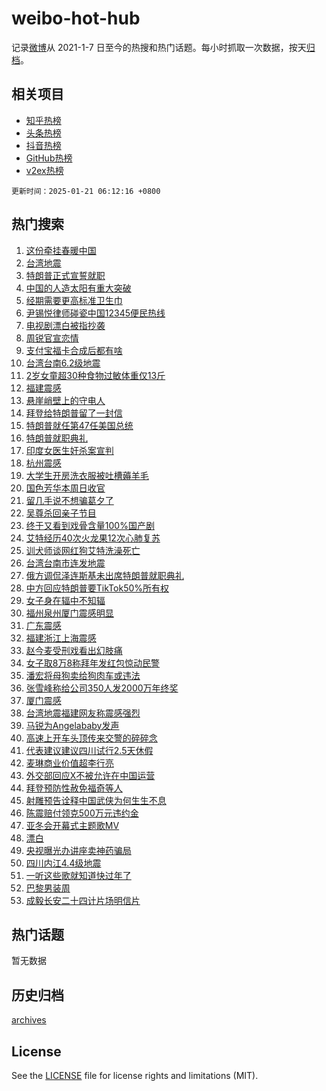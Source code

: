 # weibo-hot-hub

记录[微博](https://www.weibo.com)从 2021-1-7 日至今的热搜和热门话题。每小时抓取一次数据，按天[归档](archives)。

## 相关项目

- [知乎热榜](https://github.com/lonnyzhang423/zhihu-hot-hub)
- [头条热榜](https://github.com/lonnyzhang423/toutiao-hot-hub)
- [抖音热榜](https://github.com/lonnyzhang423/douyin-hot-hub)
- [GitHub热榜](https://github.com/lonnyzhang423/github-hot-hub)
- [v2ex热榜](https://github.com/lonnyzhang423/v2ex-hot-hub)


`更新时间：2025-01-21 06:12:16 +0800`

## 热门搜索

1. [这份牵挂春暖中国](https://m.weibo.cn/search?containerid=100103type%3D1%26t%3D10%26q%3D%23%E8%BF%99%E4%BB%BD%E7%89%B5%E6%8C%82%E6%98%A5%E6%9A%96%E4%B8%AD%E5%9B%BD%23&stream_entry_id=51&isnewpage=1&extparam=seat%3D1%26q%3D%2523%25E8%25BF%2599%25E4%25BB%25BD%25E7%2589%25B5%25E6%258C%2582%25E6%2598%25A5%25E6%259A%2596%25E4%25B8%25AD%25E5%259B%25BD%2523%26cate%3D10103%26pos%3D0%26filter_type%3Drealtimehot%26stream_entry_id%3D51%26c_type%3D51%26dgr%3D0%26display_time%3D1737411135%26pre_seqid%3D17374111353020117446777)
1. [台湾地震](https://m.weibo.cn/search?containerid=100103type%3D1%26t%3D10%26q%3D%E5%8F%B0%E6%B9%BE%E5%9C%B0%E9%9C%87&stream_entry_id=31&isnewpage=1&extparam=seat%3D1%26cate%3D5001%26lcate%3D5001%26stream_entry_id%3D31%26flag%3D2%26q%3D%25E5%258F%25B0%25E6%25B9%25BE%25E5%259C%25B0%25E9%259C%2587%26dgr%3D0%26pos%3D0%26filter_type%3Drealtimehot%26realpos%3D1%26c_type%3D31%26band_rank%3D1%26display_time%3D1737411135%26pre_seqid%3D17374111353020117446777)
1. [特朗普正式宣誓就职](https://m.weibo.cn/search?containerid=100103type%3D1%26t%3D10%26q%3D%23%E7%89%B9%E6%9C%97%E6%99%AE%E6%AD%A3%E5%BC%8F%E5%AE%A3%E8%AA%93%E5%B0%B1%E8%81%8C%23&stream_entry_id=31&isnewpage=1&extparam=seat%3D1%26cate%3D5001%26lcate%3D5001%26stream_entry_id%3D31%26flag%3D0%26q%3D%2523%25E7%2589%25B9%25E6%259C%2597%25E6%2599%25AE%25E6%25AD%25A3%25E5%25BC%258F%25E5%25AE%25A3%25E8%25AA%2593%25E5%25B0%25B1%25E8%2581%258C%2523%26dgr%3D0%26pos%3D1%26filter_type%3Drealtimehot%26realpos%3D2%26c_type%3D31%26band_rank%3D2%26display_time%3D1737411135%26pre_seqid%3D17374111353020117446777)
1. [中国的人造太阳有重大突破](https://m.weibo.cn/search?containerid=100103type%3D1%26t%3D10%26q%3D%23%E4%B8%AD%E5%9B%BD%E7%9A%84%E4%BA%BA%E9%80%A0%E5%A4%AA%E9%98%B3%E6%9C%89%E9%87%8D%E5%A4%A7%E7%AA%81%E7%A0%B4%23&stream_entry_id=31&isnewpage=1&extparam=seat%3D1%26cate%3D5001%26lcate%3D5001%26stream_entry_id%3D31%26flag%3D0%26q%3D%2523%25E4%25B8%25AD%25E5%259B%25BD%25E7%259A%2584%25E4%25BA%25BA%25E9%2580%25A0%25E5%25A4%25AA%25E9%2598%25B3%25E6%259C%2589%25E9%2587%258D%25E5%25A4%25A7%25E7%25AA%2581%25E7%25A0%25B4%2523%26dgr%3D0%26pos%3D2%26filter_type%3Drealtimehot%26realpos%3D3%26c_type%3D31%26band_rank%3D3%26display_time%3D1737411135%26pre_seqid%3D17374111353020117446777)
1. [经期需要更高标准卫生巾](https://m.weibo.cn/search?containerid=100103type%3D1%26t%3D10%26q%3D%23%E7%BB%8F%E6%9C%9F%E9%9C%80%E8%A6%81%E6%9B%B4%E9%AB%98%E6%A0%87%E5%87%86%E5%8D%AB%E7%94%9F%E5%B7%BE%23&stream_entry_id=31&isnewpage=1&extparam=seat%3D1%26cate%3D5001%26band_rank%3D4%26topic_ad%3D1%26stream_entry_id%3D31%26is_ad_pos%3D1%26q%3D%2523%25E7%25BB%258F%25E6%259C%259F%25E9%259C%2580%25E8%25A6%2581%25E6%259B%25B4%25E9%25AB%2598%25E6%25A0%2587%25E5%2587%2586%25E5%258D%25AB%25E7%2594%259F%25E5%25B7%25BE%2523%26dgr%3D0%26pos%3D3%26adid%3D273374%26filter_type%3Drealtimehot%26c_type%3D31%26lcate%3D5001%26display_time%3D1737411135%26pre_seqid%3D17374111353020117446777)
1. [尹锡悦律师碰瓷中国12345便民热线](https://m.weibo.cn/search?containerid=100103type%3D1%26t%3D10%26q%3D%23%E5%B0%B9%E9%94%A1%E6%82%A6%E5%BE%8B%E5%B8%88%E7%A2%B0%E7%93%B7%E4%B8%AD%E5%9B%BD12345%E4%BE%BF%E6%B0%91%E7%83%AD%E7%BA%BF%23&stream_entry_id=31&isnewpage=1&extparam=seat%3D1%26cate%3D5001%26lcate%3D5001%26stream_entry_id%3D31%26flag%3D0%26q%3D%2523%25E5%25B0%25B9%25E9%2594%25A1%25E6%2582%25A6%25E5%25BE%258B%25E5%25B8%2588%25E7%25A2%25B0%25E7%2593%25B7%25E4%25B8%25AD%25E5%259B%25BD12345%25E4%25BE%25BF%25E6%25B0%2591%25E7%2583%25AD%25E7%25BA%25BF%2523%26dgr%3D0%26pos%3D4%26filter_type%3Drealtimehot%26realpos%3D4%26c_type%3D31%26band_rank%3D4%26display_time%3D1737411135%26pre_seqid%3D17374111353020117446777)
1. [电视剧漂白被指抄袭](https://m.weibo.cn/search?containerid=100103type%3D1%26t%3D10%26q%3D%23%E7%94%B5%E8%A7%86%E5%89%A7%E6%BC%82%E7%99%BD%E8%A2%AB%E6%8C%87%E6%8A%84%E8%A2%AD%23&stream_entry_id=31&isnewpage=1&extparam=seat%3D1%26cate%3D5001%26lcate%3D5001%26stream_entry_id%3D31%26flag%3D2%26q%3D%2523%25E7%2594%25B5%25E8%25A7%2586%25E5%2589%25A7%25E6%25BC%2582%25E7%2599%25BD%25E8%25A2%25AB%25E6%258C%2587%25E6%258A%2584%25E8%25A2%25AD%2523%26dgr%3D0%26pos%3D5%26filter_type%3Drealtimehot%26realpos%3D5%26c_type%3D31%26band_rank%3D5%26display_time%3D1737411135%26pre_seqid%3D17374111353020117446777)
1. [周锐官宣恋情](https://m.weibo.cn/search?containerid=100103type%3D1%26t%3D10%26q%3D%23%E5%91%A8%E9%94%90%E5%AE%98%E5%AE%A3%E6%81%8B%E6%83%85%23&stream_entry_id=31&isnewpage=1&extparam=seat%3D1%26cate%3D5001%26lcate%3D5001%26stream_entry_id%3D31%26flag%3D2%26q%3D%2523%25E5%2591%25A8%25E9%2594%2590%25E5%25AE%2598%25E5%25AE%25A3%25E6%2581%258B%25E6%2583%2585%2523%26dgr%3D0%26pos%3D6%26filter_type%3Drealtimehot%26realpos%3D6%26c_type%3D31%26band_rank%3D6%26display_time%3D1737411135%26pre_seqid%3D17374111353020117446777)
1. [支付宝福卡合成后都有啥](https://m.weibo.cn/search?containerid=100103type%3D1%26t%3D10%26q%3D%23%E6%94%AF%E4%BB%98%E5%AE%9D%E7%A6%8F%E5%8D%A1%E5%90%88%E6%88%90%E5%90%8E%E9%83%BD%E6%9C%89%E5%95%A5%23&stream_entry_id=31&isnewpage=1&extparam=seat%3D1%26cate%3D5001%26band_rank%3D7%26topic_ad%3D1%26stream_entry_id%3D31%26is_ad_pos%3D1%26q%3D%2523%25E6%2594%25AF%25E4%25BB%2598%25E5%25AE%259D%25E7%25A6%258F%25E5%258D%25A1%25E5%2590%2588%25E6%2588%2590%25E5%2590%258E%25E9%2583%25BD%25E6%259C%2589%25E5%2595%25A5%2523%26dgr%3D0%26pos%3D7%26adid%3D273339%26filter_type%3Drealtimehot%26c_type%3D31%26lcate%3D5001%26display_time%3D1737411135%26pre_seqid%3D17374111353020117446777)
1. [台湾台南6.2级地震](https://m.weibo.cn/search?containerid=100103type%3D1%26t%3D10%26q%3D%23%E5%8F%B0%E6%B9%BE%E5%8F%B0%E5%8D%976.2%E7%BA%A7%E5%9C%B0%E9%9C%87%23&stream_entry_id=31&isnewpage=1&extparam=seat%3D1%26cate%3D5001%26lcate%3D5001%26stream_entry_id%3D31%26flag%3D0%26q%3D%2523%25E5%258F%25B0%25E6%25B9%25BE%25E5%258F%25B0%25E5%258D%25976.2%25E7%25BA%25A7%25E5%259C%25B0%25E9%259C%2587%2523%26dgr%3D0%26pos%3D8%26filter_type%3Drealtimehot%26realpos%3D7%26c_type%3D31%26band_rank%3D7%26display_time%3D1737411135%26pre_seqid%3D17374111353020117446777)
1. [2岁女童超30种食物过敏体重仅13斤](https://m.weibo.cn/search?containerid=100103type%3D1%26t%3D10%26q%3D%232%E5%B2%81%E5%A5%B3%E7%AB%A5%E8%B6%8530%E7%A7%8D%E9%A3%9F%E7%89%A9%E8%BF%87%E6%95%8F%E4%BD%93%E9%87%8D%E4%BB%8513%E6%96%A4%23&stream_entry_id=31&isnewpage=1&extparam=seat%3D1%26cate%3D5001%26lcate%3D5001%26stream_entry_id%3D31%26flag%3D0%26q%3D%25232%25E5%25B2%2581%25E5%25A5%25B3%25E7%25AB%25A5%25E8%25B6%258530%25E7%25A7%258D%25E9%25A3%259F%25E7%2589%25A9%25E8%25BF%2587%25E6%2595%258F%25E4%25BD%2593%25E9%2587%258D%25E4%25BB%258513%25E6%2596%25A4%2523%26dgr%3D0%26pos%3D9%26filter_type%3Drealtimehot%26realpos%3D8%26c_type%3D31%26band_rank%3D8%26display_time%3D1737411135%26pre_seqid%3D17374111353020117446777)
1. [福建震感](https://m.weibo.cn/search?containerid=100103type%3D1%26t%3D10%26q%3D%E7%A6%8F%E5%BB%BA%E9%9C%87%E6%84%9F&stream_entry_id=31&isnewpage=1&extparam=seat%3D1%26cate%3D5001%26lcate%3D5001%26stream_entry_id%3D31%26flag%3D0%26q%3D%25E7%25A6%258F%25E5%25BB%25BA%25E9%259C%2587%25E6%2584%259F%26dgr%3D0%26pos%3D10%26filter_type%3Drealtimehot%26realpos%3D9%26c_type%3D31%26band_rank%3D9%26display_time%3D1737411135%26pre_seqid%3D17374111353020117446777)
1. [悬崖峭壁上的守电人](https://m.weibo.cn/search?containerid=100103type%3D1%26t%3D10%26q%3D%23%E6%82%AC%E5%B4%96%E5%B3%AD%E5%A3%81%E4%B8%8A%E7%9A%84%E5%AE%88%E7%94%B5%E4%BA%BA%23&stream_entry_id=31&isnewpage=1&extparam=seat%3D1%26cate%3D5001%26lcate%3D5001%26stream_entry_id%3D31%26flag%3D1%26q%3D%2523%25E6%2582%25AC%25E5%25B4%2596%25E5%25B3%25AD%25E5%25A3%2581%25E4%25B8%258A%25E7%259A%2584%25E5%25AE%2588%25E7%2594%25B5%25E4%25BA%25BA%2523%26dgr%3D0%26pos%3D11%26filter_type%3Drealtimehot%26realpos%3D10%26c_type%3D31%26band_rank%3D10%26display_time%3D1737411135%26pre_seqid%3D17374111353020117446777)
1. [拜登给特朗普留了一封信](https://m.weibo.cn/search?containerid=100103type%3D1%26t%3D10%26q%3D%23%E6%8B%9C%E7%99%BB%E7%BB%99%E7%89%B9%E6%9C%97%E6%99%AE%E7%95%99%E4%BA%86%E4%B8%80%E5%B0%81%E4%BF%A1%23&stream_entry_id=31&isnewpage=1&extparam=seat%3D1%26cate%3D5001%26lcate%3D5001%26stream_entry_id%3D31%26flag%3D2%26q%3D%2523%25E6%258B%259C%25E7%2599%25BB%25E7%25BB%2599%25E7%2589%25B9%25E6%259C%2597%25E6%2599%25AE%25E7%2595%2599%25E4%25BA%2586%25E4%25B8%2580%25E5%25B0%2581%25E4%25BF%25A1%2523%26dgr%3D0%26pos%3D12%26filter_type%3Drealtimehot%26realpos%3D11%26c_type%3D31%26band_rank%3D11%26display_time%3D1737411135%26pre_seqid%3D17374111353020117446777)
1. [特朗普就任第47任美国总统](https://m.weibo.cn/search?containerid=100103type%3D1%26t%3D10%26q%3D%23%E7%89%B9%E6%9C%97%E6%99%AE%E5%B0%B1%E4%BB%BB%E7%AC%AC47%E4%BB%BB%E7%BE%8E%E5%9B%BD%E6%80%BB%E7%BB%9F%23&stream_entry_id=31&isnewpage=1&extparam=seat%3D1%26cate%3D5001%26lcate%3D5001%26stream_entry_id%3D31%26flag%3D0%26q%3D%2523%25E7%2589%25B9%25E6%259C%2597%25E6%2599%25AE%25E5%25B0%25B1%25E4%25BB%25BB%25E7%25AC%25AC47%25E4%25BB%25BB%25E7%25BE%258E%25E5%259B%25BD%25E6%2580%25BB%25E7%25BB%259F%2523%26dgr%3D0%26pos%3D13%26filter_type%3Drealtimehot%26realpos%3D12%26c_type%3D31%26band_rank%3D12%26display_time%3D1737411135%26pre_seqid%3D17374111353020117446777)
1. [特朗普就职典礼](https://m.weibo.cn/search?containerid=100103type%3D1%26t%3D10%26q%3D%E7%89%B9%E6%9C%97%E6%99%AE%E5%B0%B1%E8%81%8C%E5%85%B8%E7%A4%BC&stream_entry_id=31&isnewpage=1&extparam=seat%3D1%26cate%3D5001%26lcate%3D5001%26stream_entry_id%3D31%26flag%3D0%26q%3D%25E7%2589%25B9%25E6%259C%2597%25E6%2599%25AE%25E5%25B0%25B1%25E8%2581%258C%25E5%2585%25B8%25E7%25A4%25BC%26dgr%3D0%26pos%3D14%26filter_type%3Drealtimehot%26realpos%3D13%26c_type%3D31%26band_rank%3D13%26display_time%3D1737411135%26pre_seqid%3D17374111353020117446777)
1. [印度女医生奸杀案宣判](https://m.weibo.cn/search?containerid=100103type%3D1%26t%3D10%26q%3D%23%E5%8D%B0%E5%BA%A6%E5%A5%B3%E5%8C%BB%E7%94%9F%E5%A5%B8%E6%9D%80%E6%A1%88%E5%AE%A3%E5%88%A4%23&stream_entry_id=31&isnewpage=1&extparam=seat%3D1%26cate%3D5001%26lcate%3D5001%26stream_entry_id%3D31%26flag%3D2%26q%3D%2523%25E5%258D%25B0%25E5%25BA%25A6%25E5%25A5%25B3%25E5%258C%25BB%25E7%2594%259F%25E5%25A5%25B8%25E6%259D%2580%25E6%25A1%2588%25E5%25AE%25A3%25E5%2588%25A4%2523%26dgr%3D0%26pos%3D15%26filter_type%3Drealtimehot%26realpos%3D14%26c_type%3D31%26band_rank%3D14%26display_time%3D1737411135%26pre_seqid%3D17374111353020117446777)
1. [杭州震感](https://m.weibo.cn/search?containerid=100103type%3D1%26t%3D10%26q%3D%E6%9D%AD%E5%B7%9E%E9%9C%87%E6%84%9F&stream_entry_id=31&isnewpage=1&extparam=seat%3D1%26cate%3D5001%26lcate%3D5001%26stream_entry_id%3D31%26flag%3D0%26q%3D%25E6%259D%25AD%25E5%25B7%259E%25E9%259C%2587%25E6%2584%259F%26dgr%3D0%26pos%3D16%26filter_type%3Drealtimehot%26realpos%3D15%26c_type%3D31%26band_rank%3D15%26display_time%3D1737411135%26pre_seqid%3D17374111353020117446777)
1. [大学生开房洗衣服被吐槽薅羊毛](https://m.weibo.cn/search?containerid=100103type%3D1%26t%3D10%26q%3D%23%E5%A4%A7%E5%AD%A6%E7%94%9F%E5%BC%80%E6%88%BF%E6%B4%97%E8%A1%A3%E6%9C%8D%E8%A2%AB%E5%90%90%E6%A7%BD%E8%96%85%E7%BE%8A%E6%AF%9B%23&stream_entry_id=31&isnewpage=1&extparam=seat%3D1%26cate%3D5001%26lcate%3D5001%26stream_entry_id%3D31%26flag%3D0%26q%3D%2523%25E5%25A4%25A7%25E5%25AD%25A6%25E7%2594%259F%25E5%25BC%2580%25E6%2588%25BF%25E6%25B4%2597%25E8%25A1%25A3%25E6%259C%258D%25E8%25A2%25AB%25E5%2590%2590%25E6%25A7%25BD%25E8%2596%2585%25E7%25BE%258A%25E6%25AF%259B%2523%26dgr%3D0%26pos%3D17%26filter_type%3Drealtimehot%26realpos%3D16%26c_type%3D31%26band_rank%3D16%26display_time%3D1737411135%26pre_seqid%3D17374111353020117446777)
1. [国色芳华本周日收官](https://m.weibo.cn/search?containerid=100103type%3D1%26t%3D10%26q%3D%23%E5%9B%BD%E8%89%B2%E8%8A%B3%E5%8D%8E%E6%9C%AC%E5%91%A8%E6%97%A5%E6%94%B6%E5%AE%98%23&stream_entry_id=31&isnewpage=1&extparam=seat%3D1%26cate%3D5001%26lcate%3D5001%26stream_entry_id%3D31%26flag%3D0%26q%3D%2523%25E5%259B%25BD%25E8%2589%25B2%25E8%258A%25B3%25E5%258D%258E%25E6%259C%25AC%25E5%2591%25A8%25E6%2597%25A5%25E6%2594%25B6%25E5%25AE%2598%2523%26dgr%3D0%26pos%3D18%26filter_type%3Drealtimehot%26realpos%3D17%26c_type%3D31%26band_rank%3D17%26display_time%3D1737411135%26pre_seqid%3D17374111353020117446777)
1. [留几手说不想骗葛夕了](https://m.weibo.cn/search?containerid=100103type%3D1%26t%3D10%26q%3D%23%E7%95%99%E5%87%A0%E6%89%8B%E8%AF%B4%E4%B8%8D%E6%83%B3%E9%AA%97%E8%91%9B%E5%A4%95%E4%BA%86%23&stream_entry_id=31&isnewpage=1&extparam=seat%3D1%26cate%3D5001%26lcate%3D5001%26stream_entry_id%3D31%26flag%3D0%26q%3D%2523%25E7%2595%2599%25E5%2587%25A0%25E6%2589%258B%25E8%25AF%25B4%25E4%25B8%258D%25E6%2583%25B3%25E9%25AA%2597%25E8%2591%259B%25E5%25A4%2595%25E4%25BA%2586%2523%26dgr%3D0%26pos%3D19%26filter_type%3Drealtimehot%26realpos%3D18%26c_type%3D31%26band_rank%3D18%26display_time%3D1737411135%26pre_seqid%3D17374111353020117446777)
1. [吴尊杀回亲子节目](https://m.weibo.cn/search?containerid=100103type%3D1%26t%3D10%26q%3D%23%E5%90%B4%E5%B0%8A%E6%9D%80%E5%9B%9E%E4%BA%B2%E5%AD%90%E8%8A%82%E7%9B%AE%23&stream_entry_id=31&isnewpage=1&extparam=seat%3D1%26cate%3D5001%26lcate%3D5001%26stream_entry_id%3D31%26flag%3D0%26q%3D%2523%25E5%2590%25B4%25E5%25B0%258A%25E6%259D%2580%25E5%259B%259E%25E4%25BA%25B2%25E5%25AD%2590%25E8%258A%2582%25E7%259B%25AE%2523%26dgr%3D0%26pos%3D20%26filter_type%3Drealtimehot%26realpos%3D19%26c_type%3D31%26band_rank%3D19%26display_time%3D1737411135%26pre_seqid%3D17374111353020117446777)
1. [终于又看到戏骨含量100%国产剧](https://m.weibo.cn/search?containerid=100103type%3D1%26t%3D10%26q%3D%E7%BB%88%E4%BA%8E%E5%8F%88%E7%9C%8B%E5%88%B0%E6%88%8F%E9%AA%A8%E5%90%AB%E9%87%8F100%25%E5%9B%BD%E4%BA%A7%E5%89%A7&stream_entry_id=31&isnewpage=1&extparam=seat%3D1%26cate%3D5001%26lcate%3D5001%26stream_entry_id%3D31%26flag%3D0%26q%3D%25E7%25BB%2588%25E4%25BA%258E%25E5%258F%2588%25E7%259C%258B%25E5%2588%25B0%25E6%2588%258F%25E9%25AA%25A8%25E5%2590%25AB%25E9%2587%258F100%2525%25E5%259B%25BD%25E4%25BA%25A7%25E5%2589%25A7%26dgr%3D0%26pos%3D21%26filter_type%3Drealtimehot%26realpos%3D20%26c_type%3D31%26band_rank%3D20%26display_time%3D1737411135%26pre_seqid%3D17374111353020117446777)
1. [艾特经历40次火龙果12次心肺复苏](https://m.weibo.cn/search?containerid=100103type%3D1%26t%3D10%26q%3D%23%E8%89%BE%E7%89%B9%E7%BB%8F%E5%8E%8640%E6%AC%A1%E7%81%AB%E9%BE%99%E6%9E%9C12%E6%AC%A1%E5%BF%83%E8%82%BA%E5%A4%8D%E8%8B%8F%23&stream_entry_id=31&isnewpage=1&extparam=seat%3D1%26cate%3D5001%26lcate%3D5001%26stream_entry_id%3D31%26flag%3D2%26q%3D%2523%25E8%2589%25BE%25E7%2589%25B9%25E7%25BB%258F%25E5%258E%258640%25E6%25AC%25A1%25E7%2581%25AB%25E9%25BE%2599%25E6%259E%259C12%25E6%25AC%25A1%25E5%25BF%2583%25E8%2582%25BA%25E5%25A4%258D%25E8%258B%258F%2523%26dgr%3D0%26pos%3D22%26filter_type%3Drealtimehot%26realpos%3D21%26c_type%3D31%26band_rank%3D21%26display_time%3D1737411135%26pre_seqid%3D17374111353020117446777)
1. [训犬师谈网红狗艾特洗澡死亡](https://m.weibo.cn/search?containerid=100103type%3D1%26t%3D10%26q%3D%23%E8%AE%AD%E7%8A%AC%E5%B8%88%E8%B0%88%E7%BD%91%E7%BA%A2%E7%8B%97%E8%89%BE%E7%89%B9%E6%B4%97%E6%BE%A1%E6%AD%BB%E4%BA%A1%23&stream_entry_id=31&isnewpage=1&extparam=seat%3D1%26cate%3D5001%26lcate%3D5001%26stream_entry_id%3D31%26flag%3D0%26q%3D%2523%25E8%25AE%25AD%25E7%258A%25AC%25E5%25B8%2588%25E8%25B0%2588%25E7%25BD%2591%25E7%25BA%25A2%25E7%258B%2597%25E8%2589%25BE%25E7%2589%25B9%25E6%25B4%2597%25E6%25BE%25A1%25E6%25AD%25BB%25E4%25BA%25A1%2523%26dgr%3D0%26pos%3D23%26filter_type%3Drealtimehot%26realpos%3D22%26c_type%3D31%26band_rank%3D22%26display_time%3D1737411135%26pre_seqid%3D17374111353020117446777)
1. [台湾台南市连发地震](https://m.weibo.cn/search?containerid=100103type%3D1%26t%3D10%26q%3D%23%E5%8F%B0%E6%B9%BE%E5%8F%B0%E5%8D%97%E5%B8%82%E8%BF%9E%E5%8F%91%E5%9C%B0%E9%9C%87%23&stream_entry_id=31&isnewpage=1&extparam=seat%3D1%26cate%3D5001%26lcate%3D5001%26stream_entry_id%3D31%26flag%3D0%26q%3D%2523%25E5%258F%25B0%25E6%25B9%25BE%25E5%258F%25B0%25E5%258D%2597%25E5%25B8%2582%25E8%25BF%259E%25E5%258F%2591%25E5%259C%25B0%25E9%259C%2587%2523%26dgr%3D0%26pos%3D24%26filter_type%3Drealtimehot%26realpos%3D23%26c_type%3D31%26band_rank%3D23%26display_time%3D1737411135%26pre_seqid%3D17374111353020117446777)
1. [俄方调侃泽连斯基未出席特朗普就职典礼](https://m.weibo.cn/search?containerid=100103type%3D1%26t%3D10%26q%3D%23%E4%BF%84%E6%96%B9%E8%B0%83%E4%BE%83%E6%B3%BD%E8%BF%9E%E6%96%AF%E5%9F%BA%E6%9C%AA%E5%87%BA%E5%B8%AD%E7%89%B9%E6%9C%97%E6%99%AE%E5%B0%B1%E8%81%8C%E5%85%B8%E7%A4%BC%23&stream_entry_id=31&isnewpage=1&extparam=seat%3D1%26cate%3D5001%26lcate%3D5001%26stream_entry_id%3D31%26flag%3D0%26q%3D%2523%25E4%25BF%2584%25E6%2596%25B9%25E8%25B0%2583%25E4%25BE%2583%25E6%25B3%25BD%25E8%25BF%259E%25E6%2596%25AF%25E5%259F%25BA%25E6%259C%25AA%25E5%2587%25BA%25E5%25B8%25AD%25E7%2589%25B9%25E6%259C%2597%25E6%2599%25AE%25E5%25B0%25B1%25E8%2581%258C%25E5%2585%25B8%25E7%25A4%25BC%2523%26dgr%3D0%26pos%3D25%26filter_type%3Drealtimehot%26realpos%3D24%26c_type%3D31%26band_rank%3D24%26display_time%3D1737411135%26pre_seqid%3D17374111353020117446777)
1. [中方回应特朗普要TikTok50%所有权](https://m.weibo.cn/search?containerid=100103type%3D1%26t%3D10%26q%3D%23%E4%B8%AD%E6%96%B9%E5%9B%9E%E5%BA%94%E7%89%B9%E6%9C%97%E6%99%AE%E8%A6%81TikTok50%25%E6%89%80%E6%9C%89%E6%9D%83%23&stream_entry_id=31&isnewpage=1&extparam=seat%3D1%26cate%3D5001%26lcate%3D5001%26stream_entry_id%3D31%26flag%3D0%26q%3D%2523%25E4%25B8%25AD%25E6%2596%25B9%25E5%259B%259E%25E5%25BA%2594%25E7%2589%25B9%25E6%259C%2597%25E6%2599%25AE%25E8%25A6%2581TikTok50%2525%25E6%2589%2580%25E6%259C%2589%25E6%259D%2583%2523%26dgr%3D0%26pos%3D26%26filter_type%3Drealtimehot%26realpos%3D25%26c_type%3D31%26band_rank%3D25%26display_time%3D1737411135%26pre_seqid%3D17374111353020117446777)
1. [女子身在辐中不知辐](https://m.weibo.cn/search?containerid=100103type%3D1%26t%3D10%26q%3D%23%E5%A5%B3%E5%AD%90%E8%BA%AB%E5%9C%A8%E8%BE%90%E4%B8%AD%E4%B8%8D%E7%9F%A5%E8%BE%90%23&stream_entry_id=31&isnewpage=1&extparam=seat%3D1%26cate%3D5001%26lcate%3D5001%26stream_entry_id%3D31%26flag%3D0%26q%3D%2523%25E5%25A5%25B3%25E5%25AD%2590%25E8%25BA%25AB%25E5%259C%25A8%25E8%25BE%2590%25E4%25B8%25AD%25E4%25B8%258D%25E7%259F%25A5%25E8%25BE%2590%2523%26dgr%3D0%26pos%3D27%26filter_type%3Drealtimehot%26realpos%3D26%26c_type%3D31%26band_rank%3D26%26display_time%3D1737411135%26pre_seqid%3D17374111353020117446777)
1. [福州泉州厦门震感明显](https://m.weibo.cn/search?containerid=100103type%3D1%26t%3D10%26q%3D%23%E7%A6%8F%E5%B7%9E%E6%B3%89%E5%B7%9E%E5%8E%A6%E9%97%A8%E9%9C%87%E6%84%9F%E6%98%8E%E6%98%BE%23&stream_entry_id=31&isnewpage=1&extparam=seat%3D1%26cate%3D5001%26lcate%3D5001%26stream_entry_id%3D31%26flag%3D0%26q%3D%2523%25E7%25A6%258F%25E5%25B7%259E%25E6%25B3%2589%25E5%25B7%259E%25E5%258E%25A6%25E9%2597%25A8%25E9%259C%2587%25E6%2584%259F%25E6%2598%258E%25E6%2598%25BE%2523%26dgr%3D0%26pos%3D28%26filter_type%3Drealtimehot%26realpos%3D27%26c_type%3D31%26band_rank%3D27%26display_time%3D1737411135%26pre_seqid%3D17374111353020117446777)
1. [广东震感](https://m.weibo.cn/search?containerid=100103type%3D1%26t%3D10%26q%3D%E5%B9%BF%E4%B8%9C%E9%9C%87%E6%84%9F&stream_entry_id=31&isnewpage=1&extparam=seat%3D1%26cate%3D5001%26lcate%3D5001%26stream_entry_id%3D31%26flag%3D0%26q%3D%25E5%25B9%25BF%25E4%25B8%259C%25E9%259C%2587%25E6%2584%259F%26dgr%3D0%26pos%3D29%26filter_type%3Drealtimehot%26realpos%3D28%26c_type%3D31%26band_rank%3D28%26display_time%3D1737411135%26pre_seqid%3D17374111353020117446777)
1. [福建浙江上海震感](https://m.weibo.cn/search?containerid=100103type%3D1%26t%3D10%26q%3D%23%E7%A6%8F%E5%BB%BA%E6%B5%99%E6%B1%9F%E4%B8%8A%E6%B5%B7%E9%9C%87%E6%84%9F%23&stream_entry_id=31&isnewpage=1&extparam=seat%3D1%26cate%3D5001%26lcate%3D5001%26stream_entry_id%3D31%26flag%3D0%26q%3D%2523%25E7%25A6%258F%25E5%25BB%25BA%25E6%25B5%2599%25E6%25B1%259F%25E4%25B8%258A%25E6%25B5%25B7%25E9%259C%2587%25E6%2584%259F%2523%26dgr%3D0%26pos%3D30%26filter_type%3Drealtimehot%26realpos%3D29%26c_type%3D31%26band_rank%3D29%26display_time%3D1737411135%26pre_seqid%3D17374111353020117446777)
1. [赵今麦受刑戏看出幻肢痛](https://m.weibo.cn/search?containerid=100103type%3D1%26t%3D10%26q%3D%E8%B5%B5%E4%BB%8A%E9%BA%A6%E5%8F%97%E5%88%91%E6%88%8F%E7%9C%8B%E5%87%BA%E5%B9%BB%E8%82%A2%E7%97%9B&stream_entry_id=31&isnewpage=1&extparam=seat%3D1%26cate%3D5001%26lcate%3D5001%26stream_entry_id%3D31%26flag%3D0%26q%3D%25E8%25B5%25B5%25E4%25BB%258A%25E9%25BA%25A6%25E5%258F%2597%25E5%2588%2591%25E6%2588%258F%25E7%259C%258B%25E5%2587%25BA%25E5%25B9%25BB%25E8%2582%25A2%25E7%2597%259B%26dgr%3D0%26pos%3D31%26filter_type%3Drealtimehot%26realpos%3D30%26c_type%3D31%26band_rank%3D30%26display_time%3D1737411135%26pre_seqid%3D17374111353020117446777)
1. [女子取8万8称拜年发红包惊动民警](https://m.weibo.cn/search?containerid=100103type%3D1%26t%3D10%26q%3D%23%E5%A5%B3%E5%AD%90%E5%8F%968%E4%B8%878%E7%A7%B0%E6%8B%9C%E5%B9%B4%E5%8F%91%E7%BA%A2%E5%8C%85%E6%83%8A%E5%8A%A8%E6%B0%91%E8%AD%A6%23&stream_entry_id=31&isnewpage=1&extparam=seat%3D1%26cate%3D5001%26lcate%3D5001%26stream_entry_id%3D31%26flag%3D0%26q%3D%2523%25E5%25A5%25B3%25E5%25AD%2590%25E5%258F%25968%25E4%25B8%25878%25E7%25A7%25B0%25E6%258B%259C%25E5%25B9%25B4%25E5%258F%2591%25E7%25BA%25A2%25E5%258C%2585%25E6%2583%258A%25E5%258A%25A8%25E6%25B0%2591%25E8%25AD%25A6%2523%26dgr%3D0%26pos%3D32%26filter_type%3Drealtimehot%26realpos%3D31%26c_type%3D31%26band_rank%3D31%26display_time%3D1737411135%26pre_seqid%3D17374111353020117446777)
1. [潘宏将母狗卖给狗肉车或违法](https://m.weibo.cn/search?containerid=100103type%3D1%26t%3D10%26q%3D%23%E6%BD%98%E5%AE%8F%E5%B0%86%E6%AF%8D%E7%8B%97%E5%8D%96%E7%BB%99%E7%8B%97%E8%82%89%E8%BD%A6%E6%88%96%E8%BF%9D%E6%B3%95%23&stream_entry_id=31&isnewpage=1&extparam=seat%3D1%26cate%3D5001%26lcate%3D5001%26stream_entry_id%3D31%26flag%3D0%26q%3D%2523%25E6%25BD%2598%25E5%25AE%258F%25E5%25B0%2586%25E6%25AF%258D%25E7%258B%2597%25E5%258D%2596%25E7%25BB%2599%25E7%258B%2597%25E8%2582%2589%25E8%25BD%25A6%25E6%2588%2596%25E8%25BF%259D%25E6%25B3%2595%2523%26dgr%3D0%26pos%3D33%26filter_type%3Drealtimehot%26realpos%3D32%26c_type%3D31%26band_rank%3D32%26display_time%3D1737411135%26pre_seqid%3D17374111353020117446777)
1. [张雪峰称给公司350人发2000万年终奖](https://m.weibo.cn/search?containerid=100103type%3D1%26t%3D10%26q%3D%23%E5%BC%A0%E9%9B%AA%E5%B3%B0%E7%A7%B0%E7%BB%99%E5%85%AC%E5%8F%B8350%E4%BA%BA%E5%8F%912000%E4%B8%87%E5%B9%B4%E7%BB%88%E5%A5%96%23&stream_entry_id=31&isnewpage=1&extparam=seat%3D1%26cate%3D5001%26lcate%3D5001%26stream_entry_id%3D31%26flag%3D0%26q%3D%2523%25E5%25BC%25A0%25E9%259B%25AA%25E5%25B3%25B0%25E7%25A7%25B0%25E7%25BB%2599%25E5%2585%25AC%25E5%258F%25B8350%25E4%25BA%25BA%25E5%258F%25912000%25E4%25B8%2587%25E5%25B9%25B4%25E7%25BB%2588%25E5%25A5%2596%2523%26dgr%3D0%26pos%3D34%26filter_type%3Drealtimehot%26realpos%3D33%26c_type%3D31%26band_rank%3D33%26display_time%3D1737411135%26pre_seqid%3D17374111353020117446777)
1. [厦门震感](https://m.weibo.cn/search?containerid=100103type%3D1%26t%3D10%26q%3D%E5%8E%A6%E9%97%A8%E9%9C%87%E6%84%9F&stream_entry_id=31&isnewpage=1&extparam=seat%3D1%26cate%3D5001%26lcate%3D5001%26stream_entry_id%3D31%26flag%3D0%26q%3D%25E5%258E%25A6%25E9%2597%25A8%25E9%259C%2587%25E6%2584%259F%26dgr%3D0%26pos%3D35%26filter_type%3Drealtimehot%26realpos%3D34%26c_type%3D31%26band_rank%3D34%26display_time%3D1737411135%26pre_seqid%3D17374111353020117446777)
1. [台湾地震福建网友称震感强烈](https://m.weibo.cn/search?containerid=100103type%3D1%26t%3D10%26q%3D%23%E5%8F%B0%E6%B9%BE%E5%9C%B0%E9%9C%87%E7%A6%8F%E5%BB%BA%E7%BD%91%E5%8F%8B%E7%A7%B0%E9%9C%87%E6%84%9F%E5%BC%BA%E7%83%88%23&stream_entry_id=31&isnewpage=1&extparam=seat%3D1%26cate%3D5001%26lcate%3D5001%26stream_entry_id%3D31%26flag%3D0%26q%3D%2523%25E5%258F%25B0%25E6%25B9%25BE%25E5%259C%25B0%25E9%259C%2587%25E7%25A6%258F%25E5%25BB%25BA%25E7%25BD%2591%25E5%258F%258B%25E7%25A7%25B0%25E9%259C%2587%25E6%2584%259F%25E5%25BC%25BA%25E7%2583%2588%2523%26dgr%3D0%26pos%3D36%26filter_type%3Drealtimehot%26realpos%3D35%26c_type%3D31%26band_rank%3D35%26display_time%3D1737411135%26pre_seqid%3D17374111353020117446777)
1. [马锐为Angelababy发声](https://m.weibo.cn/search?containerid=100103type%3D1%26t%3D10%26q%3D%E9%A9%AC%E9%94%90%E4%B8%BAAngelababy%E5%8F%91%E5%A3%B0&stream_entry_id=31&isnewpage=1&extparam=seat%3D1%26cate%3D5001%26lcate%3D5001%26stream_entry_id%3D31%26flag%3D0%26q%3D%25E9%25A9%25AC%25E9%2594%2590%25E4%25B8%25BAAngelababy%25E5%258F%2591%25E5%25A3%25B0%26dgr%3D0%26pos%3D37%26filter_type%3Drealtimehot%26realpos%3D36%26c_type%3D31%26band_rank%3D36%26display_time%3D1737411135%26pre_seqid%3D17374111353020117446777)
1. [高速上开车头顶传来交警的碎碎念](https://m.weibo.cn/search?containerid=100103type%3D1%26t%3D10%26q%3D%23%E9%AB%98%E9%80%9F%E4%B8%8A%E5%BC%80%E8%BD%A6%E5%A4%B4%E9%A1%B6%E4%BC%A0%E6%9D%A5%E4%BA%A4%E8%AD%A6%E7%9A%84%E7%A2%8E%E7%A2%8E%E5%BF%B5%23&stream_entry_id=31&isnewpage=1&extparam=seat%3D1%26cate%3D5001%26lcate%3D5001%26stream_entry_id%3D31%26flag%3D0%26q%3D%2523%25E9%25AB%2598%25E9%2580%259F%25E4%25B8%258A%25E5%25BC%2580%25E8%25BD%25A6%25E5%25A4%25B4%25E9%25A1%25B6%25E4%25BC%25A0%25E6%259D%25A5%25E4%25BA%25A4%25E8%25AD%25A6%25E7%259A%2584%25E7%25A2%258E%25E7%25A2%258E%25E5%25BF%25B5%2523%26dgr%3D0%26pos%3D38%26filter_type%3Drealtimehot%26realpos%3D37%26c_type%3D31%26band_rank%3D37%26display_time%3D1737411135%26pre_seqid%3D17374111353020117446777)
1. [代表建议建议四川试行2.5天休假](https://m.weibo.cn/search?containerid=100103type%3D1%26t%3D10%26q%3D%23%E4%BB%A3%E8%A1%A8%E5%BB%BA%E8%AE%AE%E5%BB%BA%E8%AE%AE%E5%9B%9B%E5%B7%9D%E8%AF%95%E8%A1%8C2.5%E5%A4%A9%E4%BC%91%E5%81%87%23&stream_entry_id=31&isnewpage=1&extparam=seat%3D1%26cate%3D5001%26lcate%3D5001%26stream_entry_id%3D31%26flag%3D0%26q%3D%2523%25E4%25BB%25A3%25E8%25A1%25A8%25E5%25BB%25BA%25E8%25AE%25AE%25E5%25BB%25BA%25E8%25AE%25AE%25E5%259B%259B%25E5%25B7%259D%25E8%25AF%2595%25E8%25A1%258C2.5%25E5%25A4%25A9%25E4%25BC%2591%25E5%2581%2587%2523%26dgr%3D0%26pos%3D39%26filter_type%3Drealtimehot%26realpos%3D38%26c_type%3D31%26band_rank%3D38%26display_time%3D1737411135%26pre_seqid%3D17374111353020117446777)
1. [麦琳商业价值超李行亮](https://m.weibo.cn/search?containerid=100103type%3D1%26t%3D10%26q%3D%E9%BA%A6%E7%90%B3%E5%95%86%E4%B8%9A%E4%BB%B7%E5%80%BC%E8%B6%85%E6%9D%8E%E8%A1%8C%E4%BA%AE&stream_entry_id=31&isnewpage=1&extparam=seat%3D1%26cate%3D5001%26lcate%3D5001%26stream_entry_id%3D31%26flag%3D0%26q%3D%25E9%25BA%25A6%25E7%2590%25B3%25E5%2595%2586%25E4%25B8%259A%25E4%25BB%25B7%25E5%2580%25BC%25E8%25B6%2585%25E6%259D%258E%25E8%25A1%258C%25E4%25BA%25AE%26dgr%3D0%26pos%3D40%26filter_type%3Drealtimehot%26realpos%3D39%26c_type%3D31%26band_rank%3D39%26display_time%3D1737411135%26pre_seqid%3D17374111353020117446777)
1. [外交部回应X不被允许在中国运营](https://m.weibo.cn/search?containerid=100103type%3D1%26t%3D10%26q%3D%23%E5%A4%96%E4%BA%A4%E9%83%A8%E5%9B%9E%E5%BA%94X%E4%B8%8D%E8%A2%AB%E5%85%81%E8%AE%B8%E5%9C%A8%E4%B8%AD%E5%9B%BD%E8%BF%90%E8%90%A5%23&stream_entry_id=31&isnewpage=1&extparam=seat%3D1%26cate%3D5001%26lcate%3D5001%26stream_entry_id%3D31%26flag%3D0%26q%3D%2523%25E5%25A4%2596%25E4%25BA%25A4%25E9%2583%25A8%25E5%259B%259E%25E5%25BA%2594X%25E4%25B8%258D%25E8%25A2%25AB%25E5%2585%2581%25E8%25AE%25B8%25E5%259C%25A8%25E4%25B8%25AD%25E5%259B%25BD%25E8%25BF%2590%25E8%2590%25A5%2523%26dgr%3D0%26pos%3D41%26filter_type%3Drealtimehot%26realpos%3D40%26c_type%3D31%26band_rank%3D40%26display_time%3D1737411135%26pre_seqid%3D17374111353020117446777)
1. [拜登预防性赦免福奇等人](https://m.weibo.cn/search?containerid=100103type%3D1%26t%3D10%26q%3D%23%E6%8B%9C%E7%99%BB%E9%A2%84%E9%98%B2%E6%80%A7%E8%B5%A6%E5%85%8D%E7%A6%8F%E5%A5%87%E7%AD%89%E4%BA%BA%23&stream_entry_id=31&isnewpage=1&extparam=seat%3D1%26cate%3D5001%26lcate%3D5001%26stream_entry_id%3D31%26flag%3D0%26q%3D%2523%25E6%258B%259C%25E7%2599%25BB%25E9%25A2%2584%25E9%2598%25B2%25E6%2580%25A7%25E8%25B5%25A6%25E5%2585%258D%25E7%25A6%258F%25E5%25A5%2587%25E7%25AD%2589%25E4%25BA%25BA%2523%26dgr%3D0%26pos%3D42%26filter_type%3Drealtimehot%26realpos%3D41%26c_type%3D31%26band_rank%3D41%26display_time%3D1737411135%26pre_seqid%3D17374111353020117446777)
1. [射雕预告诠释中国武侠为何生生不息](https://m.weibo.cn/search?containerid=100103type%3D1%26t%3D10%26q%3D%23%E5%B0%84%E9%9B%95%E9%A2%84%E5%91%8A%E8%AF%A0%E9%87%8A%E4%B8%AD%E5%9B%BD%E6%AD%A6%E4%BE%A0%E4%B8%BA%E4%BD%95%E7%94%9F%E7%94%9F%E4%B8%8D%E6%81%AF%23&stream_entry_id=31&isnewpage=1&extparam=seat%3D1%26cate%3D5001%26lcate%3D5001%26stream_entry_id%3D31%26flag%3D0%26q%3D%2523%25E5%25B0%2584%25E9%259B%2595%25E9%25A2%2584%25E5%2591%258A%25E8%25AF%25A0%25E9%2587%258A%25E4%25B8%25AD%25E5%259B%25BD%25E6%25AD%25A6%25E4%25BE%25A0%25E4%25B8%25BA%25E4%25BD%2595%25E7%2594%259F%25E7%2594%259F%25E4%25B8%258D%25E6%2581%25AF%2523%26dgr%3D0%26pos%3D43%26filter_type%3Drealtimehot%26realpos%3D42%26c_type%3D31%26band_rank%3D42%26display_time%3D1737411135%26pre_seqid%3D17374111353020117446777)
1. [陈震赔付领克500万元违约金](https://m.weibo.cn/search?containerid=100103type%3D1%26t%3D10%26q%3D%23%E9%99%88%E9%9C%87%E8%B5%94%E4%BB%98%E9%A2%86%E5%85%8B500%E4%B8%87%E5%85%83%E8%BF%9D%E7%BA%A6%E9%87%91%23&stream_entry_id=31&isnewpage=1&extparam=seat%3D1%26cate%3D5001%26lcate%3D5001%26stream_entry_id%3D31%26flag%3D0%26q%3D%2523%25E9%2599%2588%25E9%259C%2587%25E8%25B5%2594%25E4%25BB%2598%25E9%25A2%2586%25E5%2585%258B500%25E4%25B8%2587%25E5%2585%2583%25E8%25BF%259D%25E7%25BA%25A6%25E9%2587%2591%2523%26dgr%3D0%26pos%3D44%26filter_type%3Drealtimehot%26realpos%3D43%26c_type%3D31%26band_rank%3D43%26display_time%3D1737411135%26pre_seqid%3D17374111353020117446777)
1. [亚冬会开幕式主题歌MV](https://m.weibo.cn/search?containerid=100103type%3D1%26t%3D10%26q%3D%23%E4%BA%9A%E5%86%AC%E4%BC%9A%E5%BC%80%E5%B9%95%E5%BC%8F%E4%B8%BB%E9%A2%98%E6%AD%8CMV%23&stream_entry_id=31&isnewpage=1&extparam=seat%3D1%26cate%3D5001%26lcate%3D5001%26stream_entry_id%3D31%26flag%3D0%26q%3D%2523%25E4%25BA%259A%25E5%2586%25AC%25E4%25BC%259A%25E5%25BC%2580%25E5%25B9%2595%25E5%25BC%258F%25E4%25B8%25BB%25E9%25A2%2598%25E6%25AD%258CMV%2523%26dgr%3D0%26pos%3D45%26filter_type%3Drealtimehot%26realpos%3D44%26c_type%3D31%26band_rank%3D44%26display_time%3D1737411135%26pre_seqid%3D17374111353020117446777)
1. [漂白](https://m.weibo.cn/search?containerid=100103type%3D1%26t%3D10%26q%3D%E6%BC%82%E7%99%BD&stream_entry_id=31&isnewpage=1&extparam=seat%3D1%26cate%3D5001%26lcate%3D5001%26stream_entry_id%3D31%26flag%3D0%26q%3D%25E6%25BC%2582%25E7%2599%25BD%26dgr%3D0%26pos%3D46%26filter_type%3Drealtimehot%26realpos%3D45%26c_type%3D31%26band_rank%3D45%26display_time%3D1737411135%26pre_seqid%3D17374111353020117446777)
1. [央视曝光办讲座卖神药骗局](https://m.weibo.cn/search?containerid=100103type%3D1%26t%3D10%26q%3D%23%E5%A4%AE%E8%A7%86%E6%9B%9D%E5%85%89%E5%8A%9E%E8%AE%B2%E5%BA%A7%E5%8D%96%E7%A5%9E%E8%8D%AF%E9%AA%97%E5%B1%80%23&stream_entry_id=31&isnewpage=1&extparam=seat%3D1%26cate%3D5001%26lcate%3D5001%26stream_entry_id%3D31%26flag%3D0%26q%3D%2523%25E5%25A4%25AE%25E8%25A7%2586%25E6%259B%259D%25E5%2585%2589%25E5%258A%259E%25E8%25AE%25B2%25E5%25BA%25A7%25E5%258D%2596%25E7%25A5%259E%25E8%258D%25AF%25E9%25AA%2597%25E5%25B1%2580%2523%26dgr%3D0%26pos%3D47%26filter_type%3Drealtimehot%26realpos%3D46%26c_type%3D31%26band_rank%3D46%26display_time%3D1737411135%26pre_seqid%3D17374111353020117446777)
1. [四川内江4.4级地震](https://m.weibo.cn/search?containerid=100103type%3D1%26t%3D10%26q%3D%23%E5%9B%9B%E5%B7%9D%E5%86%85%E6%B1%9F4.4%E7%BA%A7%E5%9C%B0%E9%9C%87%23&stream_entry_id=31&isnewpage=1&extparam=seat%3D1%26cate%3D5001%26lcate%3D5001%26stream_entry_id%3D31%26flag%3D0%26q%3D%2523%25E5%259B%259B%25E5%25B7%259D%25E5%2586%2585%25E6%25B1%259F4.4%25E7%25BA%25A7%25E5%259C%25B0%25E9%259C%2587%2523%26dgr%3D0%26pos%3D48%26filter_type%3Drealtimehot%26realpos%3D47%26c_type%3D31%26band_rank%3D47%26display_time%3D1737411135%26pre_seqid%3D17374111353020117446777)
1. [一听这些歌就知道快过年了](https://m.weibo.cn/search?containerid=100103type%3D1%26t%3D10%26q%3D%23%E4%B8%80%E5%90%AC%E8%BF%99%E4%BA%9B%E6%AD%8C%E5%B0%B1%E7%9F%A5%E9%81%93%E5%BF%AB%E8%BF%87%E5%B9%B4%E4%BA%86%23&stream_entry_id=31&isnewpage=1&extparam=seat%3D1%26cate%3D5001%26lcate%3D5001%26stream_entry_id%3D31%26flag%3D0%26q%3D%2523%25E4%25B8%2580%25E5%2590%25AC%25E8%25BF%2599%25E4%25BA%259B%25E6%25AD%258C%25E5%25B0%25B1%25E7%259F%25A5%25E9%2581%2593%25E5%25BF%25AB%25E8%25BF%2587%25E5%25B9%25B4%25E4%25BA%2586%2523%26dgr%3D0%26pos%3D49%26filter_type%3Drealtimehot%26realpos%3D48%26c_type%3D31%26band_rank%3D48%26display_time%3D1737411135%26pre_seqid%3D17374111353020117446777)
1. [巴黎男装周](https://m.weibo.cn/search?containerid=100103type%3D1%26t%3D10%26q%3D%E5%B7%B4%E9%BB%8E%E7%94%B7%E8%A3%85%E5%91%A8&stream_entry_id=31&isnewpage=1&extparam=seat%3D1%26cate%3D5001%26lcate%3D5001%26stream_entry_id%3D31%26flag%3D0%26q%3D%25E5%25B7%25B4%25E9%25BB%258E%25E7%2594%25B7%25E8%25A3%2585%25E5%2591%25A8%26dgr%3D0%26pos%3D50%26filter_type%3Drealtimehot%26realpos%3D49%26c_type%3D31%26band_rank%3D49%26display_time%3D1737411135%26pre_seqid%3D17374111353020117446777)
1. [成毅长安二十四计片场明信片](https://m.weibo.cn/search?containerid=100103type%3D1%26t%3D10%26q%3D%23%E6%88%90%E6%AF%85%E9%95%BF%E5%AE%89%E4%BA%8C%E5%8D%81%E5%9B%9B%E8%AE%A1%E7%89%87%E5%9C%BA%E6%98%8E%E4%BF%A1%E7%89%87%23&stream_entry_id=31&isnewpage=1&extparam=seat%3D1%26cate%3D5001%26lcate%3D5001%26stream_entry_id%3D31%26flag%3D1%26q%3D%2523%25E6%2588%2590%25E6%25AF%2585%25E9%2595%25BF%25E5%25AE%2589%25E4%25BA%258C%25E5%258D%2581%25E5%259B%259B%25E8%25AE%25A1%25E7%2589%2587%25E5%259C%25BA%25E6%2598%258E%25E4%25BF%25A1%25E7%2589%2587%2523%26dgr%3D0%26pos%3D51%26filter_type%3Drealtimehot%26realpos%3D50%26c_type%3D31%26band_rank%3D50%26display_time%3D1737411135%26pre_seqid%3D17374111353020117446777)

## 热门话题

暂无数据

## 历史归档

[archives](archives)

## License

See the [LICENSE](LICENSE) file for license rights and limitations (MIT).
